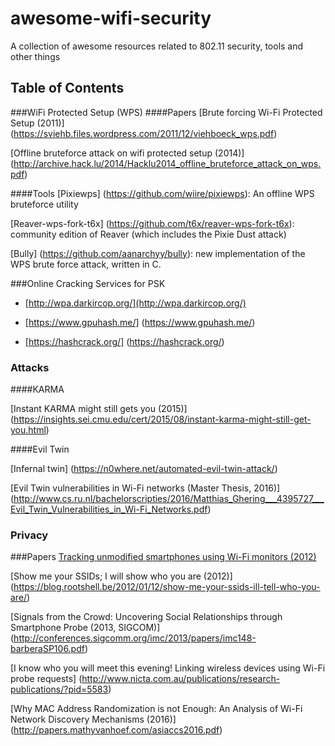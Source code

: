 # awesome-wifi-security
A collection of awesome resources related to 802.11 security, tools and other things 

## Table of Contents
###WiFi Protected Setup (WPS)
####Papers
[Brute forcing Wi-Fi Protected Setup (2011)] (https://sviehb.files.wordpress.com/2011/12/viehboeck_wps.pdf)

[Offline bruteforce attack on wifi protected setup (2014)] (http://archive.hack.lu/2014/Hacklu2014_offline_bruteforce_attack_on_wps.pdf)

####Tools
[Pixiewps] (https://github.com/wiire/pixiewps): An offline WPS bruteforce utility

[Reaver-wps-fork-t6x] (https://github.com/t6x/reaver-wps-fork-t6x): community edition of Reaver (which includes the Pixie Dust attack)

[Bully] (https://github.com/aanarchyy/bully): new implementation of the WPS brute force attack, written in C.


###Online Cracking Services for PSK
* [http://wpa.darkircop.org/](http://wpa.darkircop.org/)

* [https://www.gpuhash.me/] (https://www.gpuhash.me/)

* [https://hashcrack.org/] (https://hashcrack.org/)

### Attacks
####KARMA

[Instant KARMA might still gets you (2015)] (https://insights.sei.cmu.edu/cert/2015/08/instant-karma-might-still-get-you.html)

####Evil Twin

[Infernal twin] (https://n0where.net/automated-evil-twin-attack/)

[Evil Twin vulnerabilities in Wi-Fi networks (Master Thesis, 2016)] (http://www.cs.ru.nl/bachelorscripties/2016/Matthias_Ghering___4395727___Evil_Twin_Vulnerabilities_in_Wi-Fi_Networks.pdf)


### Privacy
###Papers
[Tracking unmodified smartphones using Wi-Fi monitors (2012)](https://www.cs.uic.edu/pub/Bits/Musa/musa-eriksson-sensys12.pdf)

[Show me your SSIDs; I will show who you are (2012)] (https://blog.rootshell.be/2012/01/12/show-me-your-ssids-ill-tell-who-you-are/)

[Signals from the Crowd: Uncovering Social Relationships through Smartphone Probe (2013, SIGCOM)]
(http://conferences.sigcomm.org/imc/2013/papers/imc148-barberaSP106.pdf)

[I know who you will meet this evening! Linking wireless devices using Wi-Fi probe requests] (http://www.nicta.com.au/publications/research-publications/?pid=5583)

[Why MAC Address Randomization is not Enough: An Analysis of Wi-Fi Network Discovery Mechanisms
(2016)] (http://papers.mathyvanhoef.com/asiaccs2016.pdf)

















